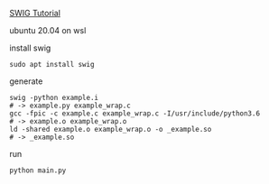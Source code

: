 [SWIG Tutorial](http://www.swig.org/tutorial.html)

ubuntu 20.04 on wsl

install swig
```shell
sudo apt install swig
```

generate
```shell
swig -python example.i
# -> example.py example_wrap.c
gcc -fpic -c example.c example_wrap.c -I/usr/include/python3.6
# -> example.o example_wrap.o
ld -shared example.o example_wrap.o -o _example.so
# -> _example.so
```

run
```shell
python main.py
```
